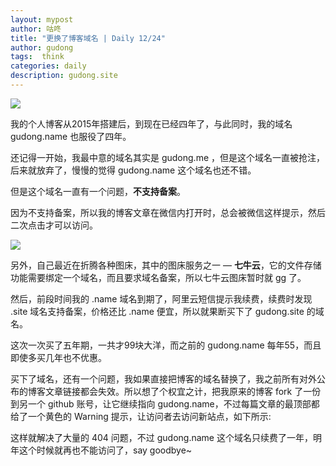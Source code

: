```yaml
---
layout: mypost
author: 咕咚
title: "更换了博客域名 | Daily 12/24"
author: gudong
tags:  think
categories: daily
description: gudong.site
---
```


![](https://imgkr.cn-bj.ufileos.com/373c5d9a-0918-4dc2-b308-ac2e56d853b6.jpg)

我的个人博客从2015年搭建后，到现在已经四年了，与此同时，我的域名 gudong.name 也服役了四年。

还记得一开始，我最中意的域名其实是 gudong.me ，但是这个域名一直被抢注，后来就放弃了，慢慢的觉得 gudong.name 这个域名也还不错。

但是这个域名一直有一个问题，**不支持备案**。

因为不支持备案，所以我的博客文章在微信内打开时，总会被微信这样提示，然后二次点击才可以访问。

![](https://imgkr.cn-bj.ufileos.com/d7ad6349-8364-45af-ba11-6dbba7a10598.jpg)

另外，自己最近在折腾各种图床，其中的图床服务之一 — **七牛云**，它的文件存储功能需要绑定一个域名，而且要求域名备案，所以七牛云图床暂时就 gg 了。

然后，前段时间我的 .name 域名到期了，阿里云短信提示我续费，续费时发现 .site 域名支持备案，价格还比 .name 便宜，所以就果断买下了 gudong.site 的域名。

这次一次买了五年期，一共才99块大洋，而之前的 gudong.name 每年55，而且即使多买几年也不优惠。

买下了域名，还有一个问题，我如果直接把博客的域名替换了，我之前所有对外公布的博客文章链接都会失效。所以想了个权宜之计，把我原来的博客 fork 了一份到另一个 github 账号，让它继续指向 gudong.name，不过每篇文章的最顶部都给了一个黄色的 Warning 提示，让访问者去访问新站点，如下所示:

这样就解决了大量的 404 问题，不过 gudong.name 这个域名只续费了一年，明年这个时候就再也不能访问了，say goodbye~

